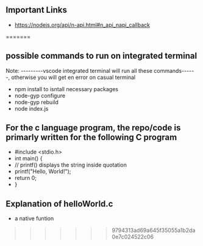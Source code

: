 ## Important Links 
* https://nodejs.org/api/n-api.html#n_api_napi_callback

=======
## possible commands to run on integrated terminal 

Note: ---------vscode integrated terminal will run all these commands------, otherwise you will get en error on casual terminal

* npm install to isntall necessary packages 
* node-gyp configure
* node-gyp rebuild     
* node index.js

## For the c language program, the repo/code is primarly written for the following C program 

* #include <stdio.h>
* int main() {
*    // printf() displays the string inside quotation
*   printf("Hello, World!");
*   return 0;
* }


## Explanation of helloWorld.c

* a native funtion 
>>>>>>> 9794313ad69a645f35055a1b2da0e7c024522c06
